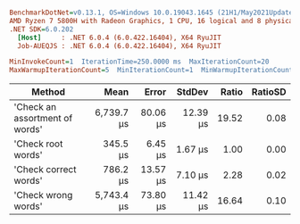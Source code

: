 ``` ini

BenchmarkDotNet=v0.13.1, OS=Windows 10.0.19043.1645 (21H1/May2021Update)
AMD Ryzen 7 5800H with Radeon Graphics, 1 CPU, 16 logical and 8 physical cores
.NET SDK=6.0.202
  [Host]     : .NET 6.0.4 (6.0.422.16404), X64 RyuJIT
  Job-AUEQJS : .NET 6.0.4 (6.0.422.16404), X64 RyuJIT

MinInvokeCount=1  IterationTime=250.0000 ms  MaxIterationCount=20  
MaxWarmupIterationCount=5  MinIterationCount=1  MinWarmupIterationCount=1  

```
|                         Method |       Mean |    Error |   StdDev | Ratio | RatioSD |
|------------------------------- |-----------:|---------:|---------:|------:|--------:|
| &#39;Check an assortment of words&#39; | 6,739.7 μs | 80.06 μs | 12.39 μs | 19.52 |    0.08 |
|             &#39;Check root words&#39; |   345.5 μs |  6.45 μs |  1.67 μs |  1.00 |    0.00 |
|          &#39;Check correct words&#39; |   786.2 μs | 13.57 μs |  7.10 μs |  2.28 |    0.02 |
|            &#39;Check wrong words&#39; | 5,743.4 μs | 73.80 μs | 11.42 μs | 16.64 |    0.10 |
